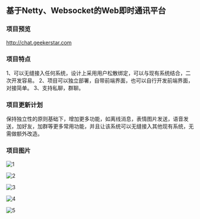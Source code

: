 ## 基于Netty、Websocket的Web即时通讯平台
### 项目预览
http://chat.geekerstar.com

### 项目特点
1、可以无缝接入任何系统，设计上采用用户松散绑定，可以与现有系统结合，二次开发容易。
2、项目可以独立部署，自带前端界面，也可以自行开发前端界面，对接简单。
3、支持私聊，群聊。

### 项目更新计划
保持独立性的原则基础下，增加更多功能，如离线消息，表情图片发送，语音发送，加好友，加群等更多常用功能，并且让该系统可以无缝接入其他现有系统，无需做额外改造。

### 项目图片
![1](https://imgchr.com/i/dhVStU)

![2](https://imgchr.com/i/dhVphF)

![3](https://imgchr.com/i/dhVP1J)

![4](https://imgchr.com/i/dhVCp4)

![5](https://imgchr.com/i/dhVic9)

